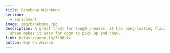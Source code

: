 ```yaml
---
title: Benebone Wishbone
section:
  - enrichment
image: img/benebone.jpg
description: A great treat for tough chewers, it has long-lasting flavor and the
  shape makes it easy for dogs to pick up and chew.
link: https://amzn.to/3kQHsAz
button: Buy on Amazon
---
```

